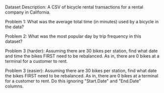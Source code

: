Dataset Description: A CSV of bicycle rental transactions for a rental company in California.

Problem 1: What was the average total time (in minutes) used by a bicycle in the data?

Problem 2: What was the most popular day by trip frequency in this dataset?

Problem 3 (harder): Assuming there are 30 bikes per station, find what date and time the bikes FIRST need to be rebalanced. As in, there are 0 bikes at a terminal for a customer to rent. 

Problem 3 (easier): Assuming there are 30 bikes per station, find what date the bikes FIRST need to be rebalanced. As in, there are 0 bikes at a terminal for a customer to rent. Do this ignoring "Start.Date" and "End.Date" columns.
